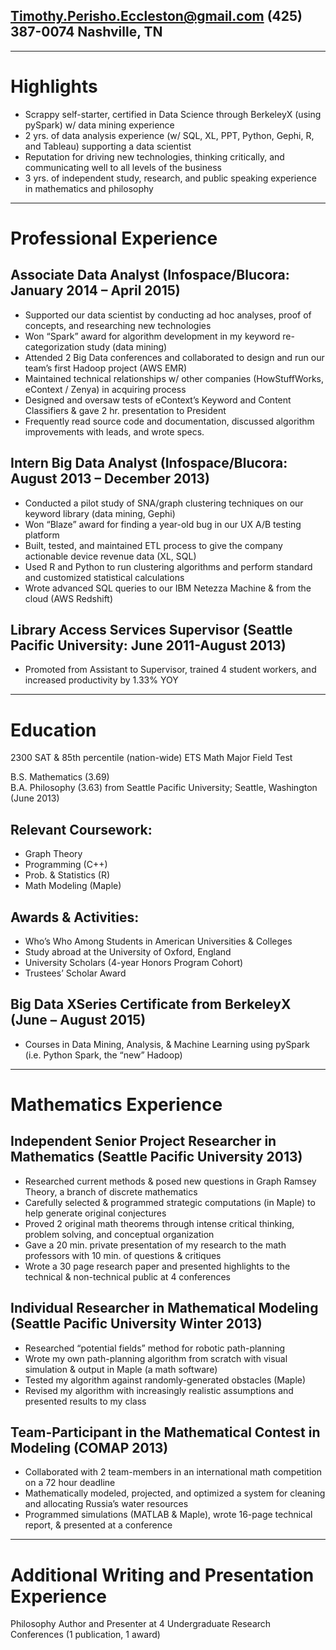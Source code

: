 ## Timothy.Perisho.Eccleston@gmail.com	(425) 387-0074	Nashville, TN

---
# Highlights
- Scrappy self-starter, certified in Data Science through BerkeleyX (using pySpark) w/ data mining experience
- 2 yrs. of data analysis experience (w/ SQL, XL, PPT, Python, Gephi, R, and Tableau) supporting a data scientist
- Reputation for driving new technologies, thinking critically, and communicating well to all levels of the business
- 3 yrs. of independent study, research, and public speaking experience in mathematics and philosophy

---
# Professional Experience

## Associate Data Analyst (Infospace/Blucora: January 2014 – April 2015)
- Supported our data scientist by conducting ad hoc analyses, proof of concepts, and researching new technologies
- Won “Spark” award for algorithm development in my keyword re-categorization study (data mining)
- Attended 2 Big Data conferences and collaborated to design and run our team’s first Hadoop project (AWS EMR)
- Maintained technical relationships w/ other companies (HowStuffWorks, eContext / Zenya) in acquiring process
- Designed and oversaw tests of eContext’s Keyword and Content Classifiers & gave 2 hr. presentation to President
- Frequently read source code and documentation, discussed algorithm improvements with leads, and wrote specs.

## Intern Big Data Analyst (Infospace/Blucora: August 2013 – December 2013)
- Conducted a pilot study of SNA/graph clustering techniques on our keyword library (data mining, Gephi)
- Won “Blaze” award for finding a year-old bug in our UX A/B testing platform
- Built, tested, and maintained ETL process to give the company actionable device revenue data (XL, SQL)
- Used R and Python to run clustering algorithms and perform standard and customized statistical calculations
- Wrote advanced SQL queries to our IBM Netezza Machine & from the cloud (AWS Redshift)

## Library Access Services Supervisor (Seattle Pacific University: June 2011-August 2013)
- Promoted from Assistant to Supervisor, trained 4 student workers, and increased productivity by 1.33% YOY

---
# Education
2300 SAT & 85th percentile	(nation-wide) ETS Math Major Field Test

B.S. Mathematics (3.69)  	
B.A. Philosophy (3.63) from Seattle Pacific University; Seattle, Washington (June 2013)

## Relevant Coursework:
- Graph Theory
- Programming (C++)
- Prob. & Statistics (R)
- Math Modeling (Maple)

## Awards & Activities:
- Who’s Who Among Students in American Universities & Colleges
- Study abroad at the University of Oxford, England
- University Scholars (4-year Honors Program Cohort)
- Trustees’ Scholar Award

## Big Data XSeries Certificate from BerkeleyX (June – August 2015)
- Courses in Data Mining, Analysis, & Machine Learning using pySpark (i.e. Python Spark, the “new” Hadoop)

---
# Mathematics Experience

## Independent Senior Project Researcher in Mathematics (Seattle Pacific University 2013)
- Researched current methods & posed new questions in Graph Ramsey Theory, a branch of discrete mathematics
- Carefully selected & programmed strategic computations (in Maple) to help generate original conjectures
- Proved 2 original math theorems through intense critical thinking, problem solving, and conceptual organization
- Gave a 20 min. private presentation of my research to the math professors with 10 min. of questions & critiques
- Wrote a 30 page research paper and presented highlights to the technical & non-technical public at 4 conferences

## Individual Researcher in Mathematical Modeling (Seattle Pacific University Winter 2013)
- Researched “potential fields” method for robotic path-planning
- Wrote my own path-planning algorithm from scratch with visual simulation & output in Maple (a math software)
- Tested my algorithm against randomly-generated obstacles (Maple)
- Revised my algorithm with increasingly realistic assumptions and presented results to my class

## Team-Participant in the Mathematical Contest in Modeling (COMAP 2013)
- Collaborated with 2 team-members in an international math competition on a 72 hour deadline
- Mathematically modeled, projected, and optimized a system for cleaning and allocating Russia’s water resources
- Programmed simulations (MATLAB & Maple), wrote 16-page technical report, & presented at a conference

---
# Additional Writing and Presentation Experience

Philosophy Author and Presenter at 4 Undergraduate Research Conferences (1 publication, 1 award)

